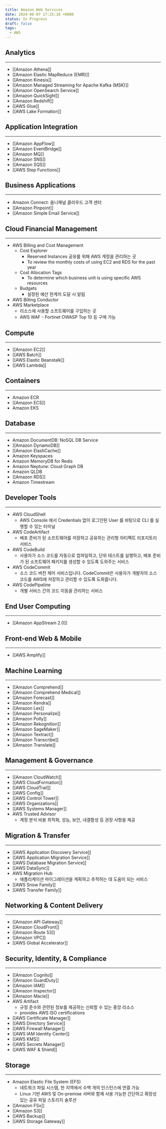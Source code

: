 ```yaml
---
title: Amazon Web Services
date: 2024-06-07 17:25:18 +0800
status: In Progress
draft: false
tags:
  - AWS
---
```

## Analytics
---
- [[Amazon Athena]]
- [[Amazon Elastic MapReduce (EMR)]]
- [[Amazon Kinesis]]
- [[Amazon Managed Streaming for Apache Kafka (MSK)]]
- [[Amazon OpenSearch Service]]
- [[Amazon QuickSight]]
- [[Amazon Redshift]]
- [[AWS Glue]]
- [[AWS Lake Formation]]

## Application Integration
---
- [[Amazon AppFlow]]
- [[Amazon EventBridge]]
- [[Amazon MQ]]
- [[Amazon SNS]]
- [[Amazon SQS]]
- [[AWS Step Functions]]

## Business Applications
---
- Amazon Connect: 옴니채널 클라우드 고객 센터
- [[Amazon Pinpoint]]
- [[Amazon Simple Email Service]]

## Cloud Financial Management
---
- AWS Billing and Cost Management
    - Cost Explorer
        - Reserved Instances 공유를 위해 AWS 계정을 관리하는 곳
        - To review the monthly costs of using EC2 and RDS for the past year
    - Cost Allocation Tags
        - To determine which business unit is using specific AWS resources
    - Budgets
        - 설정된 예산 한계치 도달 시 알림
- AWS Billing Conductor
- AWS Marketplace
    - 리소스에 사용할 소프트웨어를 구입하는 곳
    - AWS WAF - Fortinet OWASP Top 10 등 구매 가능

## Compute
---
- [[Amazon EC2]]
- [[AWS Batch]]
- [[AWS Elastic Beanstalk]]
- [[AWS Lambda]]

## Containers
---
- Amazon ECR
- [[Amazon ECS]]
- Amazon EKS

## Database
---
- Amazon DocumentDB: NoSQL DB Service
- [[Amazon DynamoDB]]
- [[Amazon ElastiCache]]
- Amazon Keyspaces
- Amazon MemoryDB for Redis
- Amazon Neptune: Cloud Graph DB
- Amazon QLDB
- [[Amazon RDS]]
- Amazon Timestream

## Developer Tools
---
- AWS CloudShell
    - AWS Console 에서 Credentials 없이 로그인된 User 를 바탕으로 CLI 를 실행할 수 있는 터미널
- AWS CodeArtifact
    - 배포 준비가 된 소프트웨어를 저장하고 공유하는 관리형 아티팩트 리포지토리 서비스
- AWS CodeBuild
    - 사용자가 소스 코드를 자동으로 컴파일하고, 단위 테스트를 실행하고, 배포 준비가 된 소프트웨어 패키지를 생성할 수 있도록 도와주는 서비스
- AWS CodeCommit
    - 소스 코드 버전 제어 서비스입니다. CodeCommit은 사용자가 개발자의 소스 코드를 AWS에 저장하고 관리할 수 있도록 도와줍니다.
- AWS CodePipeline
    - 개별 서비스 간의 코드 이동을 관리하는 서비스

## End User Computing
---
- [[Amazon AppStream 2.0]]

## Front-end Web & Mobile
---
- [[AWS Amplify]]

## Machine Learning
---
- [[Amazon Comprehend]]
- [[Amazon Comprehend Medical]]
- [[Amazon Forecast]]
- [[Amazon Kendra]]
- [[Amazon Lex]]
- [[Amazon Personalize]]
- [[Amazon Polly]]
- [[Amazon Rekognition]]
- [[Amazon SageMaker]]
- [[Amazon Textract]]
- [[Amazon Transcribe]]
- [[Amazon Translate]]

## Management & Governance
---
- [[Amazon CloudWatch]]
- [[AWS CloudFormation]]
- [[AWS CloudTrail]]
- [[AWS Config]]
- [[AWS Control Tower]]
- [[AWS Organizations]]
- [[AWS Systems Manager]]
- AWS Trusted Advisor
    - 계정 분석 비용 최적화, 성능, 보안, 내결함성 등 권장 사항을 제공

## Migration & Transfer
---
- [[AWS Application Discovery Service]]
- [[AWS Application Migration Service]]
- [[AWS Database Migration Service]]
- [[AWS DataSync]]
- AWS Migration Hub
    - 애플리케이션 마이그레이션을 계획하고 추적하는 데 도움이 되는 서비스
- [[AWS Snow Family]]
- [[AWS Transfer Family]]

## Networking & Content Delivery
---
- [[Amazon API Gateway]]
- [[Amazon CloudFront]]
- [[Amazon Route 53]]
- [[Amazon VPC]]
- [[AWS Global Accelerator]]

## Security, Identity, & Compliance
---
- [[Amazon Cognito]]
- [[Amazon GuardDuty]]
- [[Amazon IAM]]
- [[Amazon Inspector]]
- [[Amazon Macie]]
- AWS Artifact
    - 규정 준수와 관련된 정보를 제공하는 신뢰할 수 있는 중앙 리소스
    - provides AWS ISO certifications
- [[AWS Certificate Manager]]
- [[AWS Directory Service]]
- [[AWS Firewall Manager]]
- [[AWS IAM Identity Center]]
- [[AWS KMS]]
- [[AWS Secrets Manager]]
- [[AWS WAF & Shield]]

## Storage
---
- Amazon Elastic File System (EFS)
    - 네트워크 파일 시스템, 한 지역에서 수백 개의 인스턴스에 연결 가능
    - Linux 기반 AWS 및 On-premise 서버와 함께 사용 가능한 간단하고 확장성 있는 공유 파일 스토리지 솔루션
- [[Amazon FSx]]
- [[Amazon S3]]
- [[AWS Backup]]
- [[AWS Storage Gateway]]
